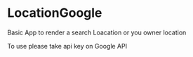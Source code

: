 # LocationGoogle

Basic App to render a search Loacation or you owner location

To use please take api key on Google API
